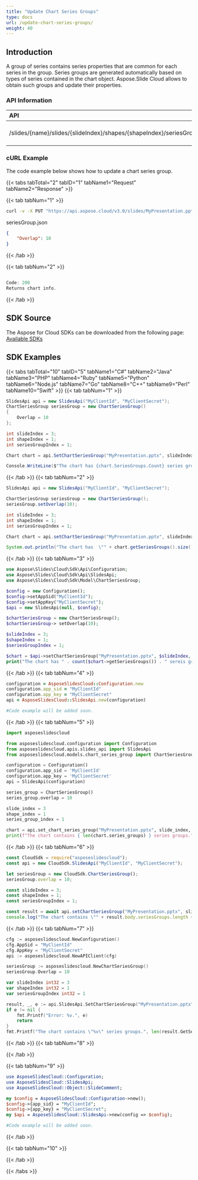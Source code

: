 ```yaml
---
title: "Update Chart Series Groups"
type: docs
url: /update-chart-series-groups/
weight: 40
---
```

## **Introduction**

A group of series contains series properties that are common for each series in the group. Series groups are generated automatically based on types of series contained in the chart object. Aspose.Slide Cloud allows to obtain such groups and update their properties.

### **API Information**
|**API**|**Type**|**Description**|**Resource**|
| :- | :- | :- | :- |
/slides/{name}/slides/{slideIndex}/shapes/{shapeIndex}/seriesGroup/{seriesGroupIndex}|PUT|Update chart series group|[SetChartSeriesGroup]()
### **cURL Example**
The code example below shows how to update a chart series group. 

{{< tabs tabTotal="2" tabID="1" tabName1="Request" tabName2="Response" >}}

{{< tab tabNum="1" >}}
```sh
curl -v -X PUT "https://api.aspose.cloud/v3.0/slides/MyPresentation.pptx/slides/1/shapes/1/seriesGroup/1" -d @"seriesGroup.json" -H "Content-Type: text/json" -H "Authorization: Bearer [Access Token]"
```

seriesGroup.json
```json
{
	"Overlap": 10
}
```
{{< /tab >}}

{{< tab tabNum="2" >}}

```java

Code: 200
Returns chart info.

```

{{< /tab >}}
## **SDK Source**
The Aspose for Cloud SDKs can be downloaded from the following page: [Available SDKs](/slides/available-sdks/)
## **SDK Examples**
{{< tabs tabTotal="10" tabID="5" tabName1="C#" tabName2="Java" tabName3="PHP" tabName4="Ruby" tabName5="Python" tabName6="Node.js" tabName7="Go" tabName8="C++" tabName9="Perl" tabName10="Swift" >}}
{{< tab tabNum="1" >}}

```csharp
SlidesApi api = new SlidesApi("MyClientId", "MyClientSecret");
ChartSeriesGroup seriesGroup = new ChartSeriesGroup()
{
    Overlap = 10
};

int slideIndex = 3;
int shapeIndex = 1;
int seriesGroupIndex = 1;

Chart chart = api.SetChartSeriesGroup("MyPresentation.pptx", slideIndex, shapeIndex, seriesGroupIndex, seriesGroup);

Console.WriteLine($"The chart has {chart.SeriesGroups.Count} series groups.");
```

{{< /tab >}}
{{< tab tabNum="2" >}}

```java
SlidesApi api = new SlidesApi("MyClientId", "MyClientSecret");

ChartSeriesGroup seriesGroup = new ChartSeriesGroup();
seriesGroup.setOverlap(10);

int slideIndex = 3;
int shapeIndex = 1;
int seriesGroupIndex = 1;

Chart chart = api.setChartSeriesGroup("MyPresentation.pptx", slideIndex, shapeIndex, seriesGroupIndex, seriesGroup, null, null, null);

System.out.println("The chart has  \"" + chart.getSeriesGroups().size() + "\" series groups.");
```

{{< /tab >}}
{{< tab tabNum="3" >}}

```php
use Aspose\Slides\Cloud\Sdk\Api\Configuration;
use Aspose\Slides\Cloud\Sdk\Api\SlidesApi;
use Aspose\Slides\Cloud\Sdk\Model\ChartSeriesGroup;

$config = new Configuration();
$config->setAppSid("MyClientId");
$config->setAppKey("MyClientSecret");
$api = new SlidesApi(null, $config);

$chartSeriesGroup = new ChartSeriesGroup();
$chartSeriesGroup-> setOverlap(10);

$slideIndex = 3;
$shapeIndex = 1;
$seriesGroupIndex = 1;

$chart = $api->setChartSeriesGroup("MyPresentation.pptx", $slideIndex, $shapeIndex, $seriesGroupIndex, $chartSeriesGroup);
print("The chart has " . count($chart->getSeriesGroups()) . " sereis groups.");
```

{{< /tab >}}
{{< tab tabNum="4" >}}

```ruby
configuration = AsposeSlidesCloud::Configuration.new
configuration.app_sid = "MyClientId"
configuration.app_key = "MyClientSecret"
api = AsposeSlidesCloud::SlidesApi.new(configuration)

#Code example will be added soon.
```

{{< /tab >}}
{{< tab tabNum="5" >}}

```python
import asposeslidescloud

from asposeslidescloud.configuration import Configuration
from asposeslidescloud.apis.slides_api import SlidesApi
from asposeslidescloud.models.chart_series_group import ChartSeriesGroup

configuration = Configuration()
configuration.app_sid = 'MyClientId'
configuration.app_key = 'MyClientSecret'
api = SlidesApi(configuration)

series_group = ChartSeriesGroup()
series_group.overlap = 10

slide_index = 3
shape_index = 1
series_group_index = 1

chart = api.set_chart_series_group("MyPresentation.pptx", slide_index, shape_index, series_group_index, series_group)
print(f"The chart contains { len(chart.series_groups) } series groups.")
```

{{< /tab >}}
{{< tab tabNum="6" >}}

```javascript
const CloudSdk = require("asposeslidescloud");
const api = new CloudSdk.SlidesApi("MyClientId", "MyClientSecret");

let seriesGroup = new CloudSdk.ChartSeriesGroup();
seriesGroup.overlap = 10;

const slideIndex = 3;
const shapeIndex = 1;
const seriesGroupIndex = 1;

const result = await api.setChartSeriesGroup("MyPresentation.pptx", slideIndex, shapeIndex, seriesGroupIndex, seriesGroup);
console.log("The chart contains \"" + result.body.seriesGroups.length + "\" series groups.");
```
{{< /tab >}}
{{< tab tabNum="7" >}}

```go
cfg := asposeslidescloud.NewConfiguration()
cfg.AppSid = "MyClientId"
cfg.AppKey = "MyClientSecret"
api := asposeslidescloud.NewAPIClient(cfg)

seriesGroup := asposeslidescloud.NewChartSeriesGroup()
seriesGroup.Overlap = 10

var slideIndex int32 = 3
var shapeIndex int32 = 1
var seriesGroupIndex int32 = 1

result, _, e := api.SlidesApi.SetChartSeriesGroup("MyPresentation.pptx", slideIndex, shapeIndex, seriesGroupIndex, seriesGroup, "", "", "")
if e != nil {
    fmt.Printf("Error: %v.", e)
    return
}            
fmt.Printf("The chart contains \"%v\" series groups.", len(result.GetSeriesGroups()))
```

{{< /tab >}}
{{< tab tabNum="8" >}}

{{< /tab >}}

{{< tab tabNum="9" >}}

```perl
use AsposeSlidesCloud::Configuration;
use AsposeSlidesCloud::SlidesApi;
use AsposeSlidesCloud::Object::SlideComment;

my $config = AsposeSlidesCloud::Configuration->new();
$config->{app_sid} = "MyClientId";
$config->{app_key} = "MyClientSecret";
my $api = AsposeSlidesCloud::SlidesApi->new(config => $config);

#Code example will be added soon.
```

{{< /tab >}}

{{< tab tabNum="10" >}}

{{< /tab >}}

{{< /tabs >}}